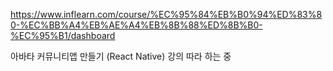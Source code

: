 https://www.inflearn.com/course/%EC%95%84%EB%B0%94%ED%83%80-%EC%BB%A4%EB%AE%A4%EB%8B%88%ED%8B%B0-%EC%95%B1/dashboard

아바타 커뮤니티앱 만들기 (React Native) 강의 따라 하는 중
